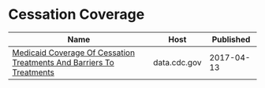 # Cessation Coverage

Name | Host | Published
---- | ---- | ---------
[Medicaid Coverage Of Cessation Treatments And Barriers To Treatments](../datasets/ntaa-dtex.md) | data.cdc.gov | 2017-04-13

